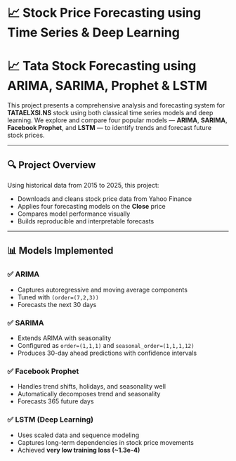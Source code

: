 # 📈 Stock Price Forecasting using Time Series & Deep Learning


# 📈 Tata Stock Forecasting using ARIMA, SARIMA, Prophet & LSTM

This project presents a comprehensive analysis and forecasting system for **TATAELXSI.NS** stock using both classical time series models and deep learning. We explore and compare four popular models — **ARIMA**, **SARIMA**, **Facebook Prophet**, and **LSTM** — to identify trends and forecast future stock prices.

---

## 🔍 Project Overview

Using historical data from 2015 to 2025, this project:
- Downloads and cleans stock price data from Yahoo Finance
- Applies four forecasting models on the **Close** price
- Compares model performance visually
- Builds reproducible and interpretable forecasts

---

## 📊 Models Implemented

### ✅ ARIMA
- Captures autoregressive and moving average components
- Tuned with `(order=(7,2,3))`
- Forecasts the next 30 days

### ✅ SARIMA
- Extends ARIMA with seasonality
- Configured as `order=(1,1,1)` and `seasonal_order=(1,1,1,12)`
- Produces 30-day ahead predictions with confidence intervals

### ✅ Facebook Prophet
- Handles trend shifts, holidays, and seasonality well
- Automatically decomposes trend and seasonality
- Forecasts 365 future days

### ✅ LSTM (Deep Learning)
- Uses scaled data and sequence modeling
- Captures long-term dependencies in stock price movements
- Achieved **very low training loss (~1.3e-4)**

